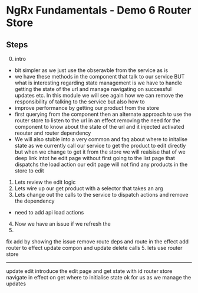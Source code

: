# NgRx Fundamentals - Demo 6 Router Store

## Steps

0. intro
- bit simpler as we just use the obseravble from the service as is
- we have these methods in the component that talk to our service BUT what is interesting regarding state management is we have to handle getting the state of the url and manage navigating on successful updates etc.
In this module we will see again how we can remove the responsibility of talking to the service but also how to 
- improve performance by getting our product from the store
- first querying from the component then an alternate approach to use the router store to listen to the url in an effect removing the need for the component to know about the state of the url and it injected activated reouter and router dependency
- We will also stuble into a very common and faq about where to initalise state as we currently call our service to get the product to edit directly but when we change to get it from the store we will realsise that of we deep link intot he edit page without first going to the list page that dispatchs the load action our edit page will not find any products in the store to edit

1. Lets review the edit logic
2. Lets wire up our get product with a selector that takes an arg
3. Lets change out the calls to the service to dispatch actions and remove the dependency
- need to add api load actions
4. Now we have an issue if we refresh the 
5. 
fix add by showing the issue
remove route deps and route in the effect 
add router to effect
update compon and update delete calls
5. lets use router store 

----- 
update edit
introduce the edit page and get state with id
router store
navigate in effect on get
where to initialise state ok for us as we manage the updates